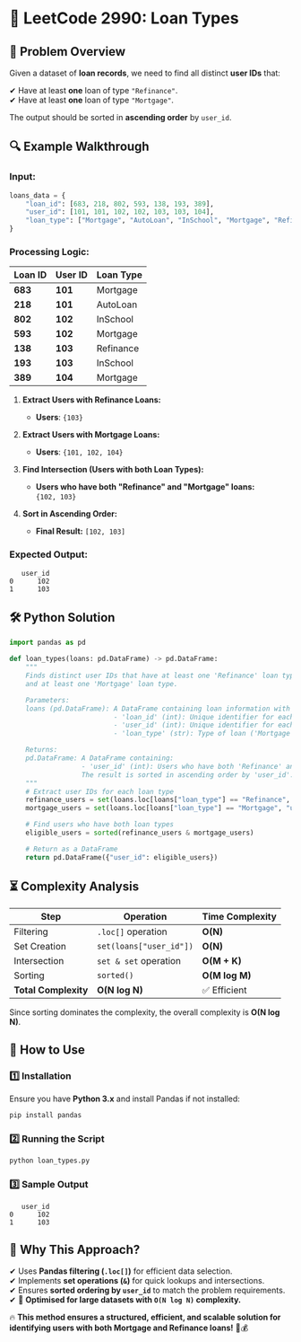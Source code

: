 # 🏦 **LeetCode 2990: Loan Types**  

## 📌 **Problem Overview**  
Given a dataset of **loan records**, we need to find all distinct **user IDs** that:  

✔ Have at least **one** loan of type `"Refinance"`.  
✔ Have at least **one** loan of type `"Mortgage"`.  

The output should be sorted in **ascending order** by `user_id`.  

## 🔍 **Example Walkthrough**  

### **Input:**
```python
loans_data = {
    "loan_id": [683, 218, 802, 593, 138, 193, 389],
    "user_id": [101, 101, 102, 102, 103, 103, 104],
    "loan_type": ["Mortgage", "AutoLoan", "InSchool", "Mortgage", "Refinance", "InSchool", "Mortgage"]
}
```

### **Processing Logic:**
| Loan ID | User ID | Loan Type  |
|---------|--------|------------|
| **683** | **101** | Mortgage   |
| **218** | **101** | AutoLoan   |
| **802** | **102** | InSchool   |
| **593** | **102** | Mortgage   |
| **138** | **103** | Refinance  |
| **193** | **103** | InSchool   |
| **389** | **104** | Mortgage   |

1. **Extract Users with Refinance Loans:**  
   - **Users**: `{103}`  

2. **Extract Users with Mortgage Loans:**  
   - **Users**: `{101, 102, 104}`  

3. **Find Intersection (Users with both Loan Types):**  
   - **Users who have both "Refinance" and "Mortgage" loans:**  
     `{102, 103}`  

4. **Sort in Ascending Order:**  
   - **Final Result:** `[102, 103]`

### **Expected Output:**
```plaintext
   user_id
0      102
1      103
```

## 🛠 **Python Solution**
```python
import pandas as pd

def loan_types(loans: pd.DataFrame) -> pd.DataFrame:
    """
    Finds distinct user IDs that have at least one 'Refinance' loan type 
    and at least one 'Mortgage' loan type.

    Parameters:
    loans (pd.DataFrame): A DataFrame containing loan information with columns:
                          - 'loan_id' (int): Unique identifier for each loan.
                          - 'user_id' (int): Unique identifier for each user.
                          - 'loan_type' (str): Type of loan ('Mortgage', 'Refinance', etc.).

    Returns:
    pd.DataFrame: A DataFrame containing:
                  - 'user_id' (int): Users who have both 'Refinance' and 'Mortgage' loans.
                  The result is sorted in ascending order by 'user_id'.
    """
    # Extract user IDs for each loan type
    refinance_users = set(loans.loc[loans["loan_type"] == "Refinance", "user_id"])
    mortgage_users = set(loans.loc[loans["loan_type"] == "Mortgage", "user_id"])

    # Find users who have both loan types
    eligible_users = sorted(refinance_users & mortgage_users)

    # Return as a DataFrame
    return pd.DataFrame({"user_id": eligible_users})
```

## ⏳ **Complexity Analysis**
| Step         | Operation                     | Time Complexity |
|-------------|------------------------------|----------------|
| Filtering   | `.loc[]` operation            | **O(N)** |
| Set Creation | `set(loans["user_id"])`       | **O(N)** |
| Intersection | `set & set` operation        | **O(M + K)** |
| Sorting     | `sorted()`                     | **O(M log M)** |
| **Total Complexity** | **O(N log N)** | ✅ Efficient |

Since sorting dominates the complexity, the overall complexity is **O(N log N)**.

## 🚀 **How to Use**
### **1️⃣ Installation**
Ensure you have **Python 3.x** and install Pandas if not installed:  
```bash
pip install pandas
```

### **2️⃣ Running the Script**
```bash
python loan_types.py
```

### **3️⃣ Sample Output**
```plaintext
   user_id
0      102
1      103
```

## 🎯 **Why This Approach?**
✔ Uses **Pandas filtering (`.loc[]`)** for efficient data selection.  
✔ Implements **set operations (`&`)** for quick lookups and intersections.  
✔ Ensures **sorted ordering by `user_id`** to match the problem requirements.  
✔ 🚀 **Optimised for large datasets with `O(N log N)` complexity.**  

🔥 **This method ensures a structured, efficient, and scalable solution for identifying users with both Mortgage and Refinance loans!** 🏦💰
